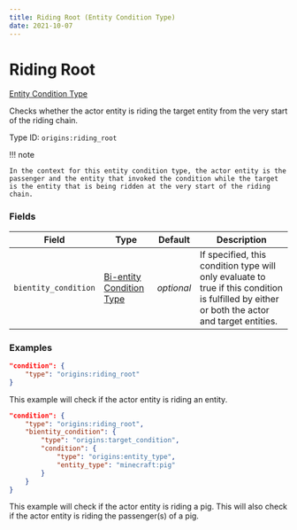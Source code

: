 ```yaml
---
title: Riding Root (Entity Condition Type)
date: 2021-10-07
---
```


# Riding Root

[Entity Condition Type](../entity_condition_types.md)

Checks whether the actor entity is riding the target entity from the very start of the riding chain.

Type ID: `origins:riding_root`


!!! note

    In the context for this entity condition type, the actor entity is the passenger and the entity that invoked the condition while the target is the entity that is being ridden at the very start of the riding chain.


### Fields

Field | Type | Default | Description
------|------|---------|-------------
`bientity_condition` | [Bi-entity Condition Type](../bientity_condition_types.md) | _optional_ | If specified, this condition type will only evaluate to true if this condition is fulfilled by either or both the actor and target entities.


### Examples

```json
"condition": {
    "type": "origins:riding_root"
}
```

This example will check if the actor entity is riding an entity.
<br>

```json
"condition": {
    "type": "origins:riding_root",
    "bientity_condition": {
        "type": "origins:target_condition",
        "condition": {
            "type": "origins:entity_type",
            "entity_type": "minecraft:pig"
        }
    }
}
```

This example will check if the actor entity is riding a pig. This will also check if the actor entity is riding the passenger(s) of a pig.
